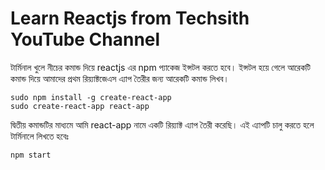 # Learn Reactjs from Techsith YouTube Channel

টার্মিনাল খুলে নীচের কমান্ড দিয়ে reactjs এর npm প্যাকেজ ইন্সটল করতে হবে। ইন্সটল হয়ে গেলে আরেকটি কমান্ড দিয়ে আমাদের প্রথম রিয়্যাক্টজেএস এ্যাপ তৈরীর জন্য আরেকটি কমান্ড লিখব।

```
sudo npm install -g create-react-app
sudo create-react-app react-app
```

দ্বিতীয় কমান্ডটির মাধ্যমে আমি react-app নামে একটি রিয়্যাক্ট এ্যাপ তৈরী করেছি। এই এ্যাপটি চালু করতে হলে টার্মিনালে লিখতে হবেঃ
```
npm start
```
